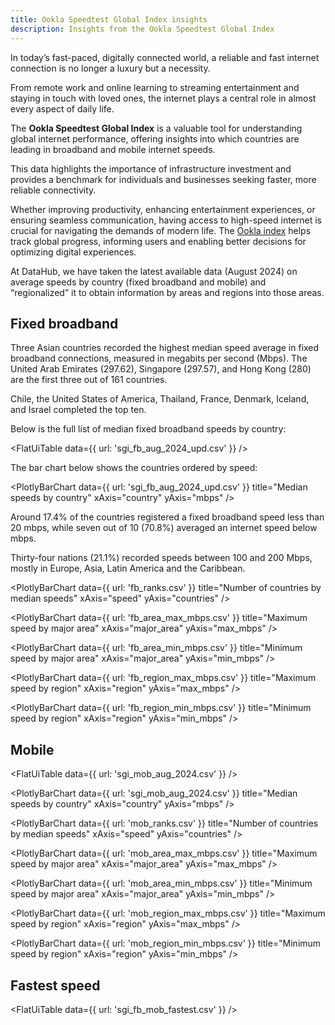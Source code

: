 ```yaml
---
title: Ookla Speedtest Global Index insights
description: Insights from the Ookla Speedtest Global Index
---
```


In today’s fast-paced, digitally connected world, a reliable and fast internet connection is no longer a luxury but a necessity. 

From remote work and online learning to streaming entertainment and staying in touch with loved ones, the internet plays a central role in almost every aspect of daily life. 

The **Ookla Speedtest Global Index** is a valuable tool for understanding global internet performance, offering insights into which countries are leading in broadband and mobile internet speeds. 

This data highlights the importance of infrastructure investment and provides a benchmark for individuals and businesses seeking faster, more reliable connectivity. 

Whether improving productivity, enhancing entertainment experiences, or ensuring seamless communication, having access to high-speed internet is crucial for navigating the demands of modern life. The [Ookla index](https://www.speedtest.net/global-index) helps track global progress, informing users and enabling better decisions for optimizing digital experiences.

At DataHub, we have taken the latest available data (August 2024) on average speeds by country (fixed broadband and mobile) and “regionalized” it to obtain information by areas and regions into those areas.

## Fixed broadband

Three Asian countries recorded the highest median speed average in fixed broadband connections, measured in megabits per second (Mbps). The United Arab Emirates (297.62), Singapore (297.57), and Hong Kong (280) are the first three out of 161 countries. 

Chile, the United States of America, Thailand, France, Denmark, Iceland, and Israel completed the top ten.

Below is the full list of median fixed broadband speeds by country:

<FlatUiTable
  data={{
    url: 'sgi_fb_aug_2024_upd.csv'
  }}
 />

The bar chart below shows the countries ordered by speed:

<PlotlyBarChart
  data={{
    url: 'sgi_fb_aug_2024_upd.csv'
  }}
  title="Median speeds by country"
  xAxis="country"
  yAxis="mbps"
/>

Around 17.4% of the countries registered a fixed broadband speed less than 20 mbps, while seven out of 10 (70.8%) averaged an internet speed below mbps.

Thirty-four nations (21.1%) recorded speeds between 100 and 200 Mbps, mostly in Europe, Asia, Latin America and the Caribbean.

<PlotlyBarChart
  data={{
    url: 'fb_ranks.csv'
  }}
  title="Number of countries by median speeds"
  xAxis="speed"
  yAxis="countries"
/>

<PlotlyBarChart
  data={{
    url: 'fb_area_max_mbps.csv'
  }}
  title="Maximum speed by major area"
  xAxis="major_area"
  yAxis="max_mbps"
/> 

<PlotlyBarChart
  data={{
    url: 'fb_area_min_mbps.csv'
  }}
  title="Minimum speed by major area"
  xAxis="major_area"
  yAxis="min_mbps"
/>

<PlotlyBarChart
  data={{
    url: 'fb_region_max_mbps.csv'
  }}
  title="Maximum speed by region"
  xAxis="region"
  yAxis="max_mbps"
/> 

<PlotlyBarChart
  data={{
    url: 'fb_region_min_mbps.csv'
  }}
  title="Minimum speed by region"
  xAxis="region"
  yAxis="min_mbps"
/> 

## Mobile

<FlatUiTable
  data={{
    url: 'sgi_mob_aug_2024.csv'
  }}
 />

<PlotlyBarChart
  data={{
    url: 'sgi_mob_aug_2024.csv'
  }}
  title="Median speeds by country"
  xAxis="country"
  yAxis="mbps"
/> 
 
<PlotlyBarChart
  data={{
    url: 'mob_ranks.csv'
  }}
  title="Number of countries by median speeds"
  xAxis="speed"
  yAxis="countries"
/> 

<PlotlyBarChart
  data={{
    url: 'mob_area_max_mbps.csv'
  }}
  title="Maximum speed by major area"
  xAxis="major_area"
  yAxis="max_mbps"
/> 

<PlotlyBarChart
  data={{
    url: 'mob_area_min_mbps.csv'
  }}
  title="Minimum speed by major area"
  xAxis="major_area"
  yAxis="min_mbps"
/>

<PlotlyBarChart
  data={{
    url: 'mob_region_max_mbps.csv'
  }}
  title="Maximum speed by region"
  xAxis="region"
  yAxis="max_mbps"
/> 

<PlotlyBarChart
  data={{
    url: 'mob_region_min_mbps.csv'
  }}
  title="Minimum speed by region"
  xAxis="region"
  yAxis="min_mbps"
/> 

## Fastest speed

<FlatUiTable
  data={{
    url: 'sgi_fb_mob_fastest.csv'
  }}
 /> 
